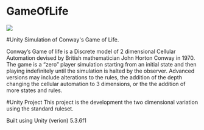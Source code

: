 ﻿GameOfLife
==========
<img src="https://raw.githubusercontent.com/egeis/egeis.github.io/master/gol.jpg" />

#Unity Simulation of Conway's Game of Life.

Conway’s Game of life is a Discrete model of 2 dimensional Cellular Automation devised by British mathematician John Horton Conway in 1970. The game is a “zero” player simulation starting from an initial state and then playing indefinitely until the simulation is halted by the observer. Advanced versions may include alterations to the rules, the addition of the depth changing the cellular automation to 3 dimensions, or the the addition of more states and rules.

#Unity Project
This project is the development the two dimensional variation using the standard ruleset. 

Built using Unity (verion) 5.3.6f1
